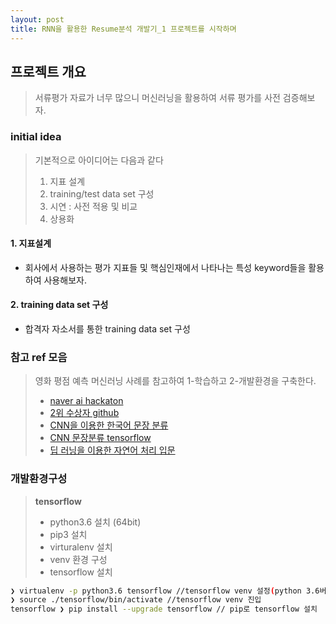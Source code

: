 ```yaml
---
layout: post
title: RNN을 활용한 Resume분석 개발기_1 프로젝트를 시작하며
---
```


## 프로젝트 개요

> 서류평가 자료가 너무 많으니 머신러닝을 활용하여 서류 평가를 사전 검증해보자.

### initial idea

> 기본적으로 아이디어는 다음과 같다
>
> 1. 지표 설계
> 2. training/test data set 구성
> 3. 시연 : 사전 적용 및 비교
> 4. 상용화

#### 1. 지표설계

- 회사에서 사용하는 평가 지표들 및 핵심인재에서 나타나는 특성 keyword들을 활용하여 사용해보자.

#### 2. training data set 구성

- 합격자 자소서를 통한 training data set 구성

### 참고 ref 모음

> 영화 평점 예측 머신러닝 사례를 참고하여 1-학습하고 2-개발환경을 구축한다.
>
> - [naver ai hackaton](https://github.com/naver/ai-hackathon)
> - [2위 수상자 github](https://github.com/zero-cola/Naver-AI-Hackathon-2018)
> - [CNN을 이용한 한국어 문장 분류](http://docs.likejazz.com/cnn-text-classification-tf/)
> - [CNN 문장분류 tensorflow](http://www.wildml.com/2015/12/implementing-a-cnn-for-text-classification-in-tensorflow/)
> - [딥 러닝을 이용한 자연어 처리 입문](https://wikidocs.net/book/2155)

### 개발환경구성

> **tensorflow**
>
> - python3.6 설치 (64bit)
> - pip3 설치
> - virturalenv 설치
> - venv 환경 구성
> - tensorflow 설치

```bash
❯ virtualenv -p python3.6 tensorflow //tensorflow venv 설정(python 3.6버전)
❯ source ./tensorflow/bin/activate //tensorflow venv 진입
tensorflow ❯ pip install --upgrade tensorflow // pip로 tensorflow 설치
```
